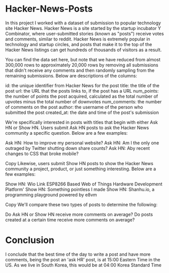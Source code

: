 # Hacker-News-Posts
In this project I worked with a dataset of submission to popular technology site Hacker News.
Hacker News is a site started by the startup incubator Y Combinator, where user-submitted stories (known as "posts") receive votes and comments, similar to reddit. Hacker News is extremely popular in technology and startup circles, and posts that make it to the top of the Hacker News listings can get hundreds of thousands of visitors as a result.

You can find the data set here, but note that we have reduced from almost 300,000 rows to approximately 20,000 rows by removing all submissions that didn't receive any comments and then randomly sampling from the remaining submissions. Below are descriptions of the columns:

id: the unique identifier from Hacker News for the post
title: the title of the post
url: the URL that the posts links to, if the post has a URL
num_points: the number of points the post acquired, calculated as the total number of upvotes minus the total number of downvotes
num_comments: the number of comments on the post
author: the username of the person who submitted the post
created_at: the date and time of the post's submission

We're specifically interested in posts with titles that begin with either Ask HN or Show HN. Users submit Ask HN posts to ask the Hacker News community a specific question. Below are a few examples:

Ask HN: How to improve my personal website?
Ask HN: Am I the only one outraged by Twitter shutting down share counts?
Ask HN: Aby recent changes to CSS that broke mobile?

Copy
Likewise, users submit Show HN posts to show the Hacker News community a project, product, or just something interesting. Below are a few examples:

Show HN: Wio Link  ESP8266 Based Web of Things Hardware Development Platform'
Show HN: Something pointless I made
Show HN: Shanhu.io, a programming playground powered by e8vm

Copy
We'll compare these two types of posts to determine the following:

Do Ask HN or Show HN receive more comments on average?
Do posts created at a certain time receive more comments on average?



# Conclusion
I conclude that the best time of the day to write a post and have more comments, being the post an 'ask HR' post, is at 15:00 Eastern Time in the US. As we live in South Korea, this would be at 04:00 Korea Standard Time
